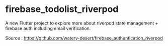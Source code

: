 # firebase_todolist_riverpod

A new Flutter project to explore more about riverpod state management + firebase auth including email verification.


Source : https://github.com/watery-desert/firebase_authentication_riverpod